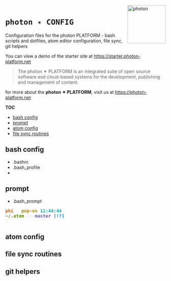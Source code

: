 <a href="https://photon-platform.net/">
    <img src="https://photon-platform.net/images/photon-logo-bg.png" alt="photon" title="photon" align="right" height="120" />
</a>

# `photon ✴ CONFIG`

Configuration files for the photon PLATFORM - bash scripts and dotfiles, atom editor configuration, file sync, git helpers

You can view a demo of the starter site at https://starter.photon-platform.net


> The photon ✴ PLATFORM is an integrated suite of open source software and cloud-based systems for the development, publishing and management of content.

for more about the **photon ✴ PLATFORM**, visit us at https://photon-platform.net

**TOC**
<!-- @import "[TOC]" {cmd="toc" depthFrom=2 depthTo=6 orderedList=false} -->
<!-- code_chunk_output -->

* [bash config](#bash-config)
* [prompt](#prompt)
* [atom config](#atom-config)
* [file sync routines](#file-sync-routines)

<!-- /code_chunk_output -->


## bash config

- .bashrc
- .bash_profile
-

## prompt

- .bash_prompt

<pre><font color="#D75F00"><b>phi</b></font><font color="#EEEEEC"><b> ✴ </b></font><font color="#AF8700"><b>pop-os </b></font><font color="#00AFAF"><b>11:44:44</b></font>
<font color="#5F8700"><b>~/.atom</b></font><font color="#EEEEEC"><b> on </b></font><font color="#5F5FAF"><b>master</b></font><font color="#0087FF"><b> [!?]</b></font>
<font color="#EEEEEC"><b>$ </b></font>
</pre>

## atom config

## file sync routines

## git helpers

